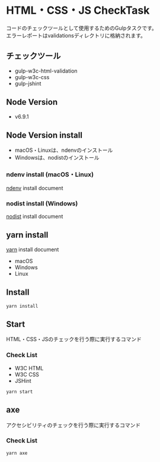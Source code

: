 # HTML・CSS・JS CheckTask

コードのチェックツールとして使用するためのGulpタスクです。<br>
エラーレポートはvalidationsディレクトリに格納されます。

## チェックツール

* gulp-w3c-html-validation
* gulp-w3c-css
* gulp-jshint

## Node Version

* v6.9.1

## Node Version install

* macOS・Linuxは、ndenvのインストール
* Windowsは、nodistのインストール

### ndenv install (macOS・Linux)

[ndenv](https://github.com/riywo/ndenv) install document

### nodist install (Windows)

[nodist](http://qiita.com/satoyan419/items/56e0b5f35912b9374305) install document

## yarn install

[yarn](https://yarnpkg.com/en/docs/install) install document

* macOS
* Windows
* Linux

## Install

```
yarn install
```

## Start

HTML・CSS・JSのチェックを行う際に実行するコマンド

### Check List

* W3C HTML
* W3C CSS
* JSHint

```
yarn start
```

## axe

アクセシビリティのチェックを行う際に実行するコマンド

### Check List

```
yarn axe
```

